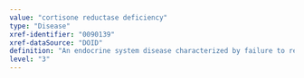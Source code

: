 ```yaml
---
value: "cortisone reductase deficiency"
type: "Disease"
xref-identifier: "0090139"
xref-dataSource: "DOID"
definition: "An endocrine system disease characterized by failure to regenerate the active glucocorticoid cortisol from cortisone resulting in adrenal hyperandrogenism."
level: "3"
---
```

